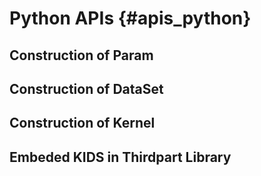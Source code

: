 # Python APIs {#apis_python}

## Construction of Param


## Construction of DataSet


## Construction of Kernel


## Embeded KIDS in Thirdpart Library



